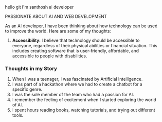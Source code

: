 hello git
i'm santhosh
     ai developer

PASSIONATE ABOUT AI AND WEB DEVELOPMENT

As an AI developer, I have been thinking about how technology can be used to improve the world. Here are some of my thoughts:

1. **Accessibility**: I believe that technology should be accessible to everyone, regardless of their physical abilities or financial situation. This includes creating software that is user-friendly, affordable, and accessible to people with disabilities.



### Thoughts in my Story

1. When I was a teenager, I was fascinated by Artificial Intelligence.
2. I was part of a hackathon where we had to create a chatbot for a specific genre.
3. I was the sole member of the team who had a passion for AI.
4. I remember the feeling of excitement when I started exploring the world of AI.
5. I spent hours reading books, watching tutorials, and trying out different tools.

